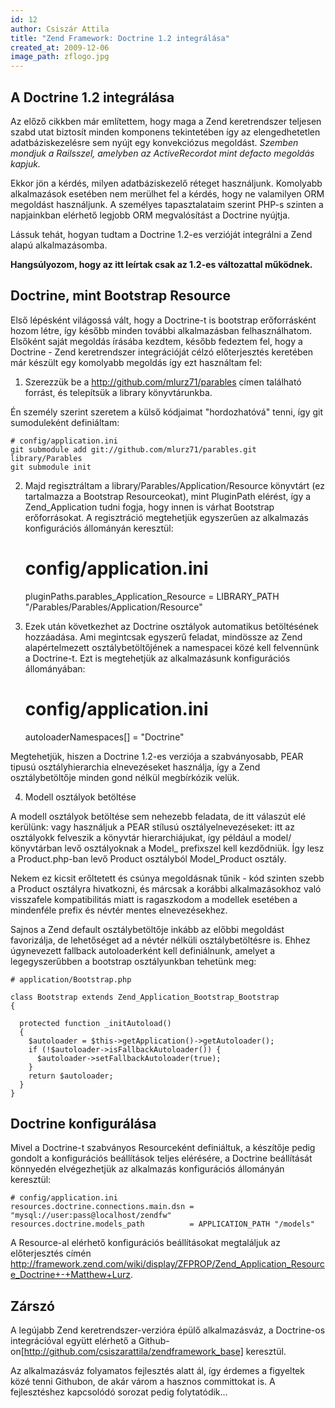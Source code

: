 ```yaml
---
id: 12
author: Csiszár Attila
title: "Zend Framework: Doctrine 1.2 integrálása"
created_at: 2009-12-06
image_path: zflogo.jpg
---
```


## A Doctrine 1.2 integrálása

Az előző cikkben már említettem, hogy maga a Zend keretrendszer teljesen szabd utat biztosít minden komponens tekintetében így az elengedhetetlen adatbáziskezelésre sem nyújt egy konvekciózus megoldást. _Szemben mondjuk a Railsszel, amelyben az ActiveRecordot mint defacto megoldás kapjuk._

Ekkor jön a kérdés, milyen adatbáziskezelő réteget használjunk. Komolyabb alkalmazások esetében nem merülhet fel a kérdés, hogy ne valamilyen ORM megoldást használjunk. A személyes tapasztalataim szerint PHP-s szinten a napjainkban elérhető legjobb ORM megvalósítást a Doctrine nyújtja.

Lássuk tehát, hogyan tudtam a Doctrine 1.2-es verzióját integrálni a Zend alapú alkalmazásomba.

__Hangsúlyozom, hogy az itt leírtak csak az 1.2-es változattal működnek.__

## Doctrine, mint Bootstrap Resource

Első lépésként világossá vált, hogy a Doctrine-t is bootstrap erőforrásként hozom létre, így később minden további alkalmazásban felhasználhatom. Elsőként saját megoldás írásába kezdtem, később fedeztem fel, hogy a Doctrine - Zend keretrendszer integrációját célzó előterjesztés keretében már készült egy komolyabb megoldás így ezt használtam fel:

1. Szerezzük be a http://github.com/mlurz71/parables címen található forrást, és telepítsük a library könyvtárunkba. 

Én személy szerint szeretem a külső kódjaimat "hordozhatóvá" tenni, így git sumoduleként definiáltam:
 
    # config/application.ini
    git submodule add git://github.com/mlurz71/parables.git library/Parables
    git submodule init
    
2. Majd regisztráltam a library/Parables/Application/Resource könyvtárt (ez tartalmazza a Bootstrap Resourceokat), mint PluginPath elérést, így a Zend_Application tudni fogja, hogy innen is várhat Bootstrap erőforrásokat. A regisztráció megtehetjük egyszerűen az alkalmazás konfigurációs állományán keresztül:
    
    # config/application.ini
    pluginPaths.parables_Application_Resource = LIBRARY_PATH "/Parables/Parables/Application/Resource"

3. Ezek után következhet az Doctrine osztályok automatikus betöltésének hozzáadása.
Ami megintcsak egyszerű feladat, mindössze az Zend alapértelmezett osztálybetöltőjének a namespacei közé kell felvennünk a Doctrine-t. Ezt is megtehetjük az alkalmazásunk konfigurációs állományában:
    
    # config/application.ini
    autoloaderNamespaces[] = "Doctrine"

Megtehetjük, hiszen a Doctrine 1.2-es verziója a szabványosabb, PEAR tipusú osztályhierarchia elnevezéseket használja, így a Zend osztálybetöltője minden gond nélkül megbírkózik velük.

4. Modell osztályok betöltése

A modell osztályok betöltése sem nehezebb feladata, de itt válaszút elé kerülünk: vagy használjuk a PEAR stílusú osztályelnevezéseket: itt az osztályokk felveszik a könyvtár hierarchiájukat, így például a model/ könyvtárban levő osztályoknak a Model_ prefixszel kell kezdődniük. Így lesz a Product.php-ban levő Product osztályból Model_Product osztály.

Nekem ez kicsit erőltetett és csúnya megoldásnak tűnik - kód szinten szebb a Product osztályra hivatkozni, és márcsak a korábbi alkalmazásokhoz való visszafele kompatibilitás miatt is ragaszkodom a modellek esetében a mindenféle prefix és névtér mentes elnevezésekhez.

Sajnos a Zend default osztálybetöltője inkább az előbbi megoldást favorizálja, de lehetőséget ad a névtér nélküli osztálybetöltésre is. Ehhez úgynevezett fallback autoloaderként kell definiálnunk, amelyet a legegyszerűbben a bootstrap osztályunkban tehetünk meg:

    # application/Bootstrap.php

    class Bootstrap extends Zend_Application_Bootstrap_Bootstrap
    {
    
      protected function _initAutoload()
      {
        $autoloader = $this->getApplication()->getAutoloader(); 
        if (!$autoloader->isFallbackAutoloader()) { 
          $autoloader->setFallbackAutoloader(true); 
        } 
        return $autoloader; 
      }
    }

## Doctrine konfigurálása

Mivel a Doctrine-t szabványos Resourceként definiáltuk, a készítője pedig gondolt a konfigurációs beállítások teljes elérésére, a Doctrine beállítását könnyedén elvégezhetjük az alkalmazás konfigurációs állományán keresztül:

    # config/application.ini
    resources.doctrine.connections.main.dsn = "mysql://user:pass@localhost/zendfw"
    resources.doctrine.models_path          = APPLICATION_PATH "/models"

A Resource-al elérhető konfigurációs beállításokat megtaláljuk az előterjesztés címén http://framework.zend.com/wiki/display/ZFPROP/Zend_Application_Resource_Doctrine+-+Matthew+Lurz. 

## Zárszó
  A legújabb Zend keretrendszer-verzióra épülő alkalmazásváz, a Doctrine-os integrációval együtt elérhető a Github-on[http://github.com/csiszarattila/zendframework_base] keresztül. 
  
  Az alkalmazásváz folyamatos fejlesztés alatt ál, így érdemes a figyeltek közé tenni Githubon, de akár várom a hasznos committokat is. A fejlesztéshez kapcsolódó sorozat pedig folytatódik...